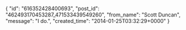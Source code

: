  {
   "id": "616352428400693",
   "post_id": "462493170453287_471533439549260",
   "from_name": "Scott Duncan",
   "message": "I do.",
   "created_time": "2014-01-25T03:32:29+0000"
 }
